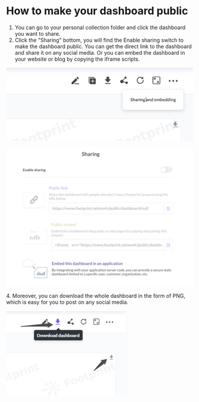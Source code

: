 # How to make your dashboard public

1. You can go to your personal collection folder and click the dashboard you want to share.
2. &#x20;Click the "Sharing" bottom, you will find the Enable sharing switch to make the dashboard public. You can get the direct link to the dashboard and share it on any social media. Or you can embed the dashboard in your website or blog by copying the iframe scripts.

![](<../../.gitbook/assets/DeFi Dashboard - Compare · Dashboard · Footprint 2021-07-28 18-35-56.jpg>)



![](<../../.gitbook/assets/image (20).png>)

4\. Moreover, you can download the whole dashboard in the form of PNG, which is easy for you to post on any social media.&#x20;

![](<../../.gitbook/assets/13 (1).png>)





